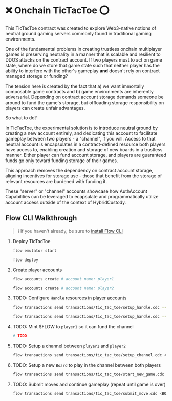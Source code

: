 # ❌ Onchain TicTacToe ⭕

This TicTacToe contract was created to explore Web3-native notions of neutral ground gaming servers commonly found in traditional gaming environments.

One of the fundamental problems in creating trustless onchain multiplayer games is preserving neutrality in a manner that is scalable and resilient to DDOS attacks on the contract account. If two players must to act on game state, where do we store that game state such that neither player has the ability to interfere with the other's gameplay **and** doesn't rely on contract managed storage or funding?

The tension here is created by the fact that a) we want immortally composable game contracts and b) game environments are inherently adversarial. Depending on contract account storage demands someone be around to fund the game's storage, but offloading storage responsibility on players can create unfair advantages.

So what to do?

In TicTacToe, the experimental solution is to introduce neutral ground by creating a new account entirely, and dedicating this account to facilitate gameplay between two players - a "channel", if you will. Access to that neutral account is encapsulates in a contract-defined resource both players have access to, enabling creation and storage of new boards in a trustless manner. Either player can fund account storage, and players are guaranteed funds go only toward funding storage of their games.

This approach removes the dependency on contract account storage, aligning incentives for storage use - those that benefit from the storage of relevant resources are burdened with funding it.

These "server" or "channel" accounts showcase how AuthAccount Capabilities can be leveraged to ecapsulate and programmatically utilize account access outside of the context of HybridCustody.

## Flow CLI Walkthrough

> :information_source: If you haven't already, be sure to [install Flow CLI](https://developers.flow.com/tooling/flow-cli/install)

1. Deploy TicTacToe
    ```sh
    flow emulator start
    ```
    ```sh
    flow deploy
    ```
1. Create player accounts
    ```sh
    flow accounts create # account name: player1
    ```
    ```sh
    flow accounts create # account name: player2
    ```
1. TODO: Configure `Handle` resources in player accounts
    ```sh
    flow transactions send transactions/tic_tac_toe/setup_handle.cdc --signer player1
    ```
    ```sh
    flow transactions send transactions/tic_tac_toe/setup_handle.cdc --signer player2
    ```
1. TODO: Mint $FLOW to `player1` so it can fund the channel
    ```sh
    # TODO
    ```
1. TODO: Setup a channel between `player1` and `player2`
    ```sh
    flow transactions send transactions/tic_tac_toe/setup_channel.cdc <PLAYER_TWO_ADDRESS> <FUNDING_AMOUNT> --signer player1
    ```
1. TODO: Setup a new `Board` to play in the channel between both players
    ```sh
    flow transactions send transactions/tic_tac_toe/start_new_game.cdc <PLAYER_ONE_ADDRESS> --signer player2
    ```
1. TODO: Submit moves and continue gameplay (repeat until game is over)
    ```sh
    flow transactions send transactions/tic_tac_toe/submit_move.cdc <BOARD_ID> <ROW> <COLUMN> --signer <ACCOUNT_NAME>
    ```